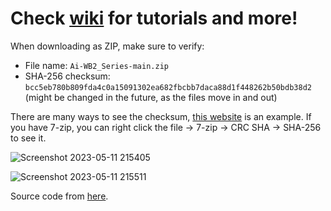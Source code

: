 # Check [wiki](https://github.com/NTP17/Ai-WB2_Series/wiki) for tutorials and more!

When downloading as ZIP, make sure to verify:
- File name: `Ai-WB2_Series-main.zip`
- SHA-256 checksum: `bcc5eb780b809fda4c0a15091302ea682fbcbb7daca88d1f448262b50bdb38d2` (might be changed in the future, as the files move in and out)

There are many ways to see the checksum, [this website](https://emn178.github.io/online-tools/sha256_checksum.html) is an example. If you have 7-zip, you can right click the file -> 7-zip -> CRC SHA -> SHA-256 to see it.

![Screenshot 2023-05-11 215405](https://github.com/NTP17/Ai-WB2_Series/assets/108677525/5ac82815-c03b-4193-88b4-7a9e182ea122)

![Screenshot 2023-05-11 215511](https://github.com/NTP17/Ai-WB2_Series/assets/108677525/6f8ed44e-e64a-4215-97ca-98c94f8eb200)

Source code from [here](https://github.com/ai-thinker-open/ai-thinker-wb2).
